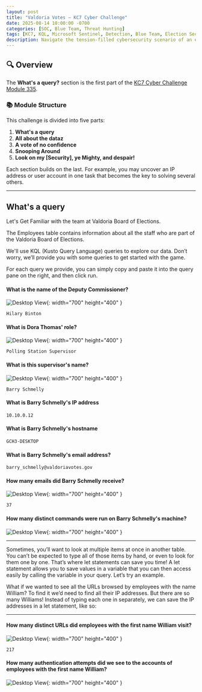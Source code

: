 ```yaml
---
layout: post
title: "Valdoria Votes – KC7 Cyber Challenge"
date: 2025-08-14 10:00:00 -0700
categories: [SOC, Blue Team, Threat Hunting]
tags: [KC7, KQL, Microsoft Sentinel, Detection, Blue Team, Election Security]
description: Navigate the tension-filled cybersecurity scenario of an election under threat in “Valdoria Votes.” Enhance your KQL skills as you investigate infiltration attempts aimed at undermining the voting process.
---
```


## 🔍 Overview

The **What's a query?** section is the first part of the [KC7 Cyber Challenge Module 335](https://kc7cyber.com/challenges/335).

### 📚 Module Structure

This challenge is divided into five parts:
1. **What's a query** 
2. **All about the dataz**
3. **A vote of no confidence**
4. **Snooping Around**
5. **Look on my [Security], ye Mighty, and despair!**

Each section builds on the last. For example, you may uncover an IP address or user account in one task that becomes the key to solving several others.

---

## What's a query

Let's Get Familiar with the team at Valdoria Board of Elections.

The Employees table contains information about all the staff who are part of the Valdoria Board of Elections.

We'll use KQL (Kusto Query Language) queries to explore our data. Don’t worry, we’ll provide you with some queries to get started with the game.

For each query we provide, you can simply copy and paste it into the query pane on the right, and then click run.

#### What is the name of the Deputy Commissioner?

![Desktop View](/assets/img/KQL102/1.png){: width="700" height="400" }

`Hilary Binton`

#### What is Dora Thomas' role?

![Desktop View](/assets/img/KQL102/2.png){: width="700" height="400" }

`Polling Station Supervisor`

#### What is this supervisor's name?

![Desktop View](/assets/img/KQL102/3.png){: width="700" height="400" }

`Barry Schmelly`

#### What is Barry Schmelly's IP address

`10.10.0.12`

#### What is Barry Schmelly's hostname

`GCH3-DESKTOP`

#### What is Barry Schmelly's email address?

`barry_schmelly@valdoriavotes.gov`

#### How many emails did Barry Schmelly receive?

![Desktop View](/assets/img/KQL102/4.png){: width="700" height="400" }

`37`

#### How many distinct commands were run on Barry Schmelly's machine?

![Desktop View](/assets/img/KQL102/5.png){: width="700" height="400" }

---

Sometimes, you’ll want to look at multiple items at once in another table. You can’t be expected to type all of those items by hand, or even to look for them one by one. That’s where let statements can save you time! A let statement allows you to save values in a variable that you can then access easily by calling the variable in your query. Let’s try an example.

What if we wanted to see all the URLs browsed by employees with the name William? To find it we’d need to find all their IP addresses. But there are so many Williams! Instead of typing each one in separately, we can save the IP addresses in a let statement, like so:

---

#### How many distinct URLs did employees with the first name William visit?

![Desktop View](/assets/img/KQL102/6.png){: width="700" height="400" }

`217`

#### How many authentication attempts did we see to the accounts of employees with the first name William?

![Desktop View](/assets/img/KQL102/7.png){: width="700" height="400" }
